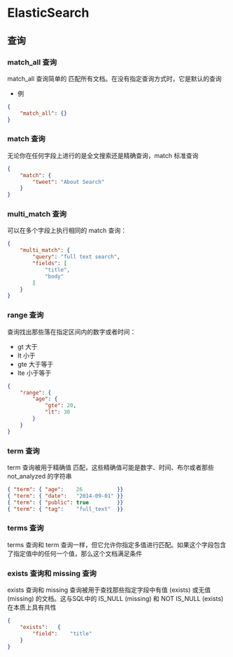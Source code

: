 # ElasticSearch

## 查询

### match_all 查询

match_all 查询简单的 匹配所有文档。在没有指定查询方式时，它是默认的查询

* 例

```json
{
    "match_all": {}
}
```

### match 查询

无论你在任何字段上进行的是全文搜索还是精确查询，match 标准查询

```json
{
    "match": {
        "tweet": "About Search"
    }
}
```

### multi_match 查询

可以在多个字段上执行相同的 match 查询：

```json
{
    "multi_match": {
        "query": "full text search",
        "fields": [
            "title",
            "body"
        ]
    }
}
```

### range 查询

查询找出那些落在指定区间内的数字或者时间：

* gt 大于
* lt 小于
* gte 大于等于
* lte 小于等于

```json
{
    "range": {
        "age": {
            "gte": 20,
            "lt": 30
        }
    }
}
```

### term 查询

term 查询被用于精确值 匹配，这些精确值可能是数字、时间、布尔或者那些 not_analyzed 的字符串

```json
{ "term": { "age":    26           }}
{ "term": { "date":   "2014-09-01" }}
{ "term": { "public": true         }}
{ "term": { "tag":    "full_text"  }}
```

### terms 查询

terms 查询和 term 查询一样，但它允许你指定多值进行匹配。如果这个字段包含了指定值中的任何一个值，那么这个文档满足条件

### exists 查询和 missing 查询

exists 查询和 missing 查询被用于查找那些指定字段中有值 (exists) 或无值 (missing) 的文档。这与SQL中的 IS_NULL (missing) 和 NOT IS_NULL (exists) 在本质上具有共性

```json
{
    "exists":   {
        "field":    "title"
    }
}
```
